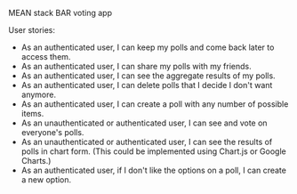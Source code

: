 MEAN stack BAR voting app

 User stories:

 - As an authenticated user, I can keep my polls and come back later to access them.
 - As an authenticated user, I can share my polls with my friends.
 - As an authenticated user, I can see the aggregate results of my polls.
 - As an authenticated user, I can delete polls that I decide I don't want anymore.
 - As an authenticated user, I can create a poll with any number of possible items.
 - As an unauthenticated or authenticated user, I can see and vote on everyone's polls.
 - As an unauthenticated or authenticated user, I can see the results of polls in chart form. (This could be implemented using Chart.js or Google Charts.)
 - As an authenticated user, if I don't like the options on a poll, I can create a new option.
